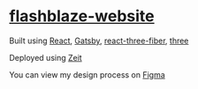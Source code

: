 # [flashblaze-website](https://flashblaze.xyz)

Built using [React](https://reactjs.org/), [Gatsby](https://gatsbyjs.org/), [react-three-fiber](https://github.com/react-spring/react-three-fiber), [three](https://threejs.org)

Deployed using [Zeit](https://zeit.co)

You can view my design process on [Figma](https://www.figma.com/file/HVOTTsnP2DQ2Kvy5T0fS2J/Website-Redesign?node-id=17%3A4)
